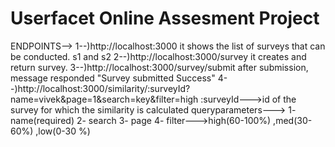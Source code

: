 # Userfacet Online Assesment Project
ENDPOINTS-->
1--)http://localhost:3000
            it shows the list of surveys that can be conducted. s1 and s2
2--)http://localhost:3000/survey
            it creates and return survey.
3--)http://localhost:3000/survey/submit
            after submission, message responded "Survey submitted Success"
4--)http://localhost:3000/similarity/:surveyId?name=vivek&page=1&search=key&filter=high
            :surveyId--->id of the survey for which the similarity is calculated
            queryparameters--->
                    1- name(required)
                    2- search
                    3- page
                    4- filter--->high(60-100%) ,med(30-60%) ,low(0-30 %)
                                  
